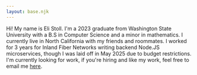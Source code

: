 ```yaml
---
layout: base.njk
---
```


Hi! My name is Eli Stoll. I'm a 2023 graduate from Washington State University with a B.S in Computer Science
and a minor in mathematics. I currently live in North California with my friends and roommates. I worked for 3 years for Inland Fiber Networks writing backend Node.JS microservices, though I was laid off in May 2025 due to budget restrictions. I'm currently looking for work, if you're hiring and like my work, feel free to email me <a href="mailto:weedleeedle@gmail.com">here</a>.

